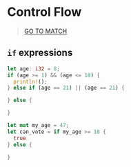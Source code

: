 # Control Flow

> [GO TO MATCH](../enum-and-option/README.md#control-flow-match)

## `if` expressions

```rust
let age: i32 = 8;
if (age >= 1) && (age <= 18) {
  println!();
} else if (age == 21) || (age == 21) {

} else {

}
```

```rust
let mut my_age = 47;
let can_vote = if my_age >= 18 {
  true
} else {

}
```